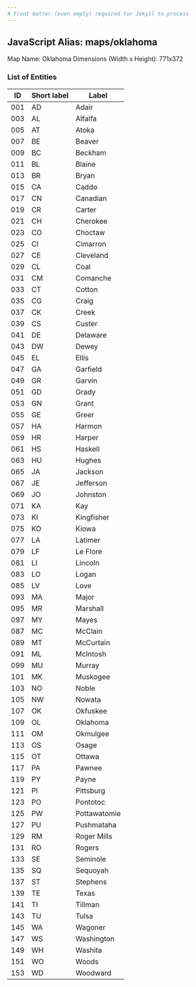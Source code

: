 ```yaml
---
# Front matter (even empty) required for Jekyll to process
---
```


## JavaScript Alias: maps/oklahoma

Map Name: Oklahoma
Dimensions (Width x Height): 771x372





### List of Entities

ID | Short label | Label
---|---|---|
001|AD|Adair
003|AL|Alfalfa
005|AT|Atoka
007|BE|Beaver
009|BC|Beckham
011|BL|Blaine
013|BR|Bryan
015|CA|Caddo
017|CN|Canadian
019|CR|Carter
021|CH|Cherokee
023|CO|Choctaw
025|CI|Cimarron
027|CE|Cleveland
029|CL|Coal
031|CM|Comanche
033|CT|Cotton
035|CG|Craig
037|CK|Creek
039|CS|Custer
041|DE|Delaware
043|DW|Dewey
045|EL|Ellis
047|GA|Garfield
049|GR|Garvin
051|GD|Grady
053|GN|Grant
055|GE|Greer
057|HA|Harmon
059|HR|Harper
061|HS|Haskell
063|HU|Hughes
065|JA|Jackson
067|JE|Jefferson
069|JO|Johnston
071|KA|Kay
073|KI|Kingfisher
075|KO|Kiowa
077|LA|Latimer
079|LF|Le Flore
081|LI|Lincoln
083|LO|Logan
085|LV|Love
093|MA|Major
095|MR|Marshall
097|MY|Mayes
087|MC|McClain
089|MT|McCurtain
091|ML|McIntosh
099|MU|Murray
101|MK|Muskogee
103|NO|Noble
105|NW|Nowata
107|OK|Okfuskee
109|OL|Oklahoma
111|OM|Okmulgee
113|OS|Osage
115|OT|Ottawa
117|PA|Pawnee
119|PY|Payne
121|PI|Pittsburg
123|PO|Pontotoc
125|PW|Pottawatomie
127|PU|Pushmataha
129|RM|Roger Mills
131|RO|Rogers
133|SE|Seminole
135|SQ|Sequoyah
137|ST|Stephens
139|TE|Texas
141|TI|Tillman
143|TU|Tulsa
145|WA|Wagoner
147|WS|Washington
149|WH|Washita
151|WO|Woods
153|WD|Woodward

